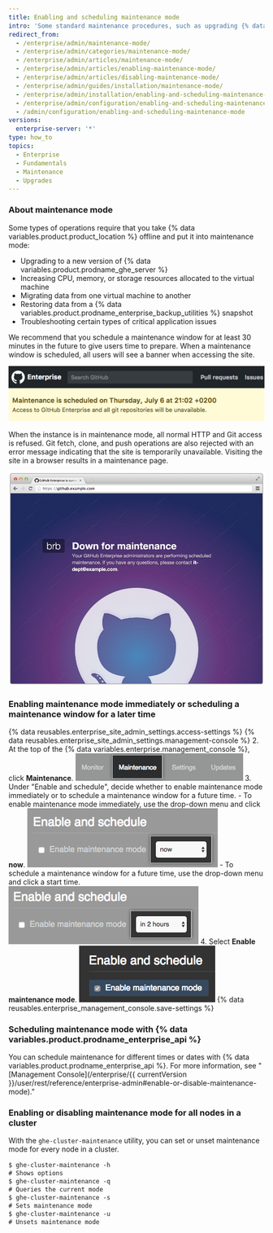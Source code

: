 ```yaml
---
title: Enabling and scheduling maintenance mode
intro: 'Some standard maintenance procedures, such as upgrading {% data variables.product.product_location %} or restoring backups, require the instance to be taken offline for normal use.'
redirect_from:
  - /enterprise/admin/maintenance-mode/
  - /enterprise/admin/categories/maintenance-mode/
  - /enterprise/admin/articles/maintenance-mode/
  - /enterprise/admin/articles/enabling-maintenance-mode/
  - /enterprise/admin/articles/disabling-maintenance-mode/
  - /enterprise/admin/guides/installation/maintenance-mode/
  - /enterprise/admin/installation/enabling-and-scheduling-maintenance-mode
  - /enterprise/admin/configuration/enabling-and-scheduling-maintenance-mode
  - /admin/configuration/enabling-and-scheduling-maintenance-mode
versions:
  enterprise-server: '*'
type: how_to
topics:
  - Enterprise
  - Fundamentals
  - Maintenance
  - Upgrades
---
```

### About maintenance mode

Some types of operations require that you take {% data variables.product.product_location %} offline and put it into maintenance mode:
- Upgrading to a new version of {% data variables.product.prodname_ghe_server %}
- Increasing CPU, memory, or storage resources allocated to the virtual machine
- Migrating data from one virtual machine to another
- Restoring data from a {% data variables.product.prodname_enterprise_backup_utilities %} snapshot
- Troubleshooting certain types of critical application issues

We recommend that you schedule a maintenance window for at least 30 minutes in the future to give users time to prepare. When a maintenance window is scheduled, all users will see a banner when accessing the site.

![End user banner about scheduled maintenance](/assets/images/enterprise/maintenance/maintenance-scheduled.png)

When the instance is in maintenance mode, all normal HTTP and Git access is refused. Git fetch, clone, and push operations are also rejected with an error message indicating that the site is temporarily unavailable. Visiting the site in a browser results in a maintenance page.

![The maintenance mode splash screen](/assets/images/enterprise/maintenance/maintenance-mode-maintenance-page.png)

### Enabling maintenance mode immediately or scheduling a maintenance window for a later time

{% data reusables.enterprise_site_admin_settings.access-settings %}
{% data reusables.enterprise_site_admin_settings.management-console %}
2. At the top of the {% data variables.enterprise.management_console %}, click **Maintenance**.
  ![Maintenance tab](/assets/images/enterprise/management-console/maintenance-tab.png)
3. Under "Enable and schedule", decide whether to enable maintenance mode immediately or to schedule a maintenance window for a future time.
    - To enable maintenance mode immediately, use the drop-down menu and click **now**.
    ![Drop-down menu with the option to enable maintenance mode now selected](/assets/images/enterprise/maintenance/enable-maintenance-mode-now.png)
    - To schedule a maintenance window for a future time, use the drop-down menu and click a start time.
    ![Drop-down menu with the option to schedule a maintenance window in two hours selected](/assets/images/enterprise/maintenance/schedule-maintenance-mode-two-hours.png)
4. Select **Enable maintenance mode**.
  ![Checkbox for enabling or scheduling maintenance mode](/assets/images/enterprise/maintenance/enable-maintenance-mode-checkbox.png)
{% data reusables.enterprise_management_console.save-settings %}

### Scheduling maintenance mode with {% data variables.product.prodname_enterprise_api %}

You can schedule maintenance for different times or dates with {% data variables.product.prodname_enterprise_api %}. For more information, see "[Management Console](/enterprise/{{ currentVersion }}/user/rest/reference/enterprise-admin#enable-or-disable-maintenance-mode)."

### Enabling or disabling maintenance mode for all nodes in a cluster

With the `ghe-cluster-maintenance` utility, you can set or unset maintenance mode for every node in a cluster.

```shell
$ ghe-cluster-maintenance -h
# Shows options
$ ghe-cluster-maintenance -q
# Queries the current mode
$ ghe-cluster-maintenance -s
# Sets maintenance mode
$ ghe-cluster-maintenance -u
# Unsets maintenance mode
```
